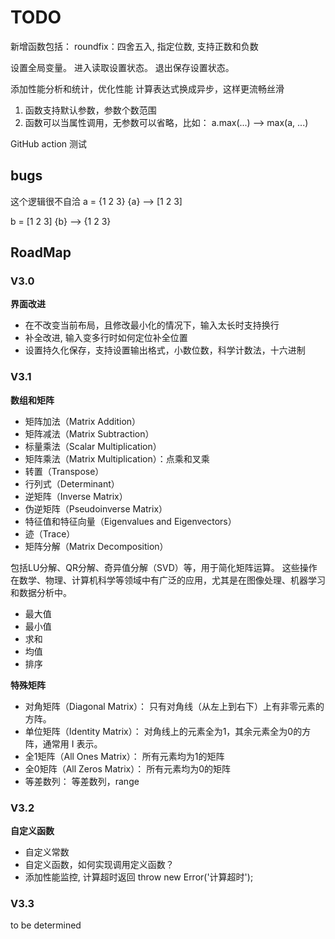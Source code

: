 # TODO
新增函数包括：
roundfix：四舍五入, 指定位数, 支持正数和负数

设置全局变量。
进入读取设置状态。
退出保存设置状态。

添加性能分析和统计，优化性能
计算表达式换成异步，这样更流畅丝滑

1. 函数支持默认参数，参数个数范围
2. 函数可以当属性调用，无参数可以省略，比如：
a.max(...) --> max(a, ...)


GitHub action 测试

## bugs
这个逻辑很不自洽
a = {1 2 3}
{a} --> [1 2 3]

b = [1 2 3]
{b} --> {1 2 3}



## RoadMap 

### V3.0
**界面改进**
- 在不改变当前布局，且修改最小化的情况下，输入太长时支持换行
- 补全改进, 输入变多行时如何定位补全位置
- 设置持久化保存，支持设置输出格式，小数位数，科学计数法，十六进制


### V3.1
**数组和矩阵**

- 矩阵加法（Matrix Addition）
- 矩阵减法（Matrix Subtraction）
- 标量乘法（Scalar Multiplication）
- 矩阵乘法（Matrix Multiplication）：点乘和叉乘
- 转置（Transpose）
- 行列式（Determinant）
- 逆矩阵（Inverse Matrix）
- 伪逆矩阵（Pseudoinverse Matrix）
- 特征值和特征向量（Eigenvalues and Eigenvectors）
- 迹（Trace）
- 矩阵分解（Matrix Decomposition）

包括LU分解、QR分解、奇异值分解（SVD）等，用于简化矩阵运算。
这些操作在数学、物理、计算机科学等领域中有广泛的应用，尤其是在图像处理、机器学习和数据分析中。

- 最大值
- 最小值
- 求和
- 均值
- 排序

**特殊矩阵**

- 对角矩阵（Diagonal Matrix）：
只有对角线（从左上到右下）上有非零元素的方阵。
- 单位矩阵（Identity Matrix）：
对角线上的元素全为1，其余元素全为0的方阵，通常用 I 表示。
- 全1矩阵（All Ones Matrix）：
所有元素均为1的矩阵
- 全0矩阵（All Zeros Matrix）：
所有元素均为0的矩阵
- 等差数列：
等差数列，range

### V3.2
**自定义函数**
- 自定义常数
- 自定义函数，如何实现调用定义函数？
- 添加性能监控, 计算超时返回 throw new Error('计算超时');


### V3.3
to be determined
